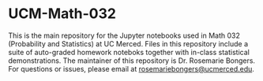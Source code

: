 # UCM-Math-032

This is the main repository for the Jupyter notebooks used in Math 032 (Probability and Statistics) at UC Merced. Files in this repository include a suite of auto-graded homework noteboks together with in-class statistical demonstrations. The maintainer of this repository is Dr. Rosemarie Bongers. For questions or issues, please email at rosemariebongers@ucmerced.edu.

